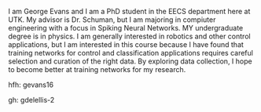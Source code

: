 I am George Evans and I am a PhD student in the EECS department here at UTK. My advisor is Dr. Schuman, but I am majoring in compiuter engineering with a focus in Spiking Neural Networks. MY undergraduate degree is in physics. I am generally interested in robotics and other control applications, but I am interested in this course because I have found that training networks for control and classification applications requires careful selection and curation of the right data. By exploring data collection, I hope to become better at training networks for my research.

hfh: gevans16

gh: gdelellis-2
